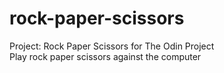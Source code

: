 # rock-paper-scissors
Project: Rock Paper Scissors for The Odin Project  
Play rock paper scissors against the computer 
